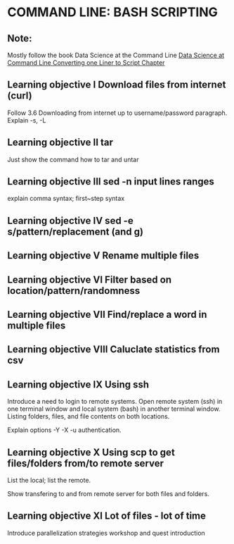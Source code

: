 # COMMAND LINE:  BASH SCRIPTING 

## Note: 

Mostly follow the book Data Science at the Command Line
[Data Science at Command Line Converting one Liner to Script Chapter](https://www.datascienceatthecommandline.com/)

## Learning objective I Download files from internet (curl)

Follow 3.6 Downloading from internet up to username/password paragraph. Explain -s, -L

## Learning objective II tar

Just show the command how to tar and untar

## Learning objective III sed -n input lines ranges

explain comma syntax; first~step syntax

## Learning objective IV sed -e s/pattern/replacement (and g)

## Learning objective V Rename multiple files

## Learning objective VI Filter based on location/pattern/randomness

## Learning objective VII Find/replace a word in multiple files

## Learning objective VIII Caluclate statistics from csv

## Learning objective IX Using ssh

Introduce a need to login to remote systems. Open remote system (ssh) in one terminal window and local system (bash) in another terminal window.
Listing folders, files, and file contents on both locations.

Explain options -Y -X -u authentication.

## Learning objective X Using scp to get files/folders from/to remote server

List the local; list the remote.

Show transfering to and from remote server for both files and folders.

## Learning objective XI Lot of files - lot of time

Introduce parallelization strategies workshop and quest introduction


